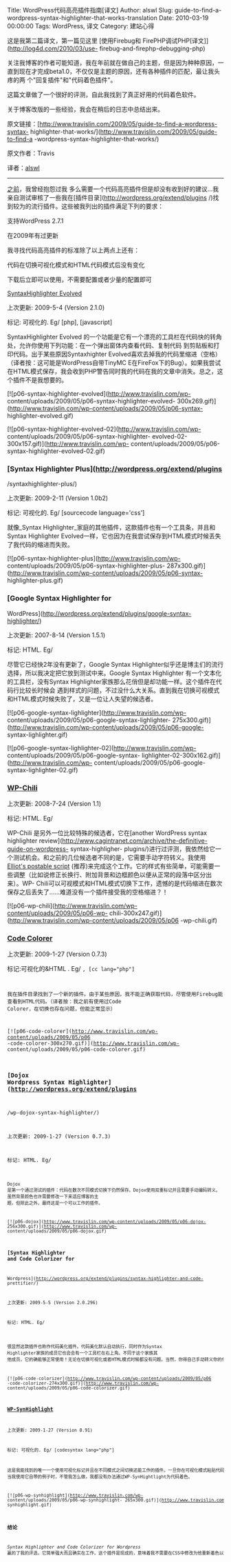 Title: WordPress代码高亮插件指南[译文]
Author: alswl
Slug: guide-to-find-a-wordpress-syntax-highlighter-that-works-translation
Date: 2010-03-19 00:00:00
Tags: WordPress, 译文
Category: 建站心得

这是我第二篇译文，第一篇见这里 [使用Firebug和 FirePHP调试PHP[译文]](http://log4d.com/2010/03/use-
firebug-and-firephp-debugging-php)

关注我博客的作者可能知道，我在年前就在做自己的主题，但是因为种种原因，一直到现在才完成beta1.0，不仅仅是主题的原因，还有各种插件的匹配，最让我头疼的两
个"回复插件"和"代码着色插件"。

这篇文章做了一个很好的评测，自此我找到了真正好用的代码着色软件。

关于博客改版的一些经验，我会在稍后的日志中总结出来。

原文链接：[http://www.travislin.com/2009/05/guide-to-find-a-wordpress-syntax-
highlighter-that-works/](http://www.travislin.com/2009/05/guide-to-find-a
-wordpress-syntax-highlighter-that-works/)

原文作者：Travis

译者：[alswl](http://log4d.com)

* * *

[之前](http://www.travislin.com/2009/05/autonomy-of-syntax-highlighter/)，我曾经抱怨过我
多么需要一个代码高亮插件但是却没有收到好的建议…我亲自测试审核了一些我在[插件目录](http://wordpress.org/extend/plugins
/)找到较为的流行插件。这些被我列出的插件满足下列的要求：

支持WordPress 2.7.1

在2009年有过更新

我寻找代码高亮插件的标准除了以上两点上还有：

代码在切换可视化模式和HTML代码模式后没有变化

下载后立即可以使用，不需要配置或者少量的配置即可

[SyntaxHighlighter
Evolved](http://wordpress.org/extend/plugins/syntaxhighlighter/)

上次更新: 2009-5-4 (Version 2.1.0)

标记: 可视化的. Eg/ [php], [javascript]

SyntaxHighlighter Evolved 的一个功能是它有一个漂亮的工具栏在代码快的转角处，允许你使用下列功能：在一个弹出窗体内查看代码、复制代码
到剪贴板和打印代码。出于某些原因Syntaxhighter Evolved喜欢去掉我的代码里缩进（空格）（译者按：这可能是WordPress自带TinyMC
E在FireFox下的Bug）。如果我尝试在HTML模式保存，我会收到PHP警告同时我的代码在我的文章中消失。总之，这个插件不是我想要的。

[![p06-syntax-highlighter-evolved](http://www.travislin.com/wp-
content/uploads/2009/05/p06-syntax-highlighter-evolved-
300x269.gif)](http://www.travislin.com/wp-content/uploads/2009/05/p06-syntax-
highlighter-evolved.gif)

[![p06-syntax-highlighter-evolved-02](http://www.travislin.com/wp-
content/uploads/2009/05/p06-syntax-highlighter-
evolved-02-300x157.gif)](http://www.travislin.com/wp-
content/uploads/2009/05/p06-syntax-highlighter-evolved-02.gif)

### [Syntax Highlighter Plus](http://wordpress.org/extend/plugins
/syntaxhighlighter-plus/)

上次更新: 2009-2-11 (Version 1.0b2)

标记: 可视化的. Eg/ [sourcecode language='css']

就像_Syntax Highlighter_家庭的其他插件，这款插件也有一个工具条，并且和Syntax Highlighter
Evolved一样，它也因为在我尝试保存到HTML模式时候丢失了我代码的缩进而失败。

[![p06-syntax-highlighter-plus](http://www.travislin.com/wp-
content/uploads/2009/05/p06-syntax-highlighter-plus-
287x300.gif)](http://www.travislin.com/wp-content/uploads/2009/05/p06-syntax-
highlighter-plus.gif)

### [Google Syntax Highlighter for
WordPress](http://wordpress.org/extend/plugins/google-syntax-highlighter/)

上次更新: 2007-8-14 (Version 1.5.1)

标记: HTML. Eg/

尽管它已经快2年没有更新了，Google Syntax Highlighter似乎还是博主们的流行选择，所以我决定把它放到测试中来。Google
Syntax Highlighter 有一个文本化的工具栏，没有Syntax Highlighter家族那么花俏但是却功能一样。这个插件在代码行比较长时候会
遇到样式的问题，不过没什么大关系。直到我在切换可视模式和HTML模式时候失败了，又是一位让人失望的候选者。

[![p06-google-syntax-lighlighter](http://www.travislin.com/wp-
content/uploads/2009/05/p06-google-syntax-lighlighter-
275x300.gif)](http://www.travislin.com/wp-content/uploads/2009/05/p06-google-
syntax-lighlighter.gif)

[![p06-google-syntax-lighlighter-02](http://www.travislin.com/wp-
content/uploads/2009/05/p06-google-syntax-
lighlighter-02-300x162.gif)](http://www.travislin.com/wp-
content/uploads/2009/05/p06-google-syntax-lighlighter-02.gif)

### [WP-Chili](http://wordpress.org/extend/plugins/wp-chili/)

上次更新: 2008-7-24 (Version 1.1)

标记: HTML. Eg/

WP-Chili 是另外一位比较特殊的候选者，它在[another WordPress syntax highlighter
review](http://www.cagintranet.com/archive/the-definitive-guide-on-wordpress-
syntax-highligher-
plugins/)进行过评测，我依然给它一个测试机会。和之前的几位候选者不同的是，它需要手动字符转义。我使用[Elliot's postable
script](http://www.elliotswan.com/postable/)
(推荐)来完成这个工作。它的样式有些简单，可能需要一些调整（比如说修正长换行、附加背景和边框颜色以便从正常的段落中区分出来）。WP-
Chili可以可视模式和HTML模式切换下工作，遗憾的是代码缩进在数次保存之后丢失了……难道没有一个插件接受我的空格缩进？！

[![p06-wp-chili](http://www.travislin.com/wp-content/uploads/2009/05/p06-wp-
chili-300x247.gif)](http://www.travislin.com/wp-content/uploads/2009/05/p06
-wp-chili.gif)

### [Code Colorer](http://wordpress.org/extend/plugins/codecolorer/)

上次更新: 2009-1-27 (Version 0.7.3)

标记:可视化的&HTML . Eg/ <code lang="php">, [cc lang="php"]

我在插件目录找到了一个新的插件。由于某些原因，我不能正确获取代码，尽管使用Firebug能查看到HTML代码。（译者按：我之前有使用过Code
Colorer，在切换也存在问题，但能正常显示）

[![p06-code-colorer](http://www.travislin.com/wp-content/uploads/2009/05/p06
-code-colorer-300x270.gif)](http://www.travislin.com/wp-
content/uploads/2009/05/p06-code-colorer.gif)

### [Dojox Wordpress Syntax Highlighter](http://wordpress.org/extend/plugins
/wp-dojox-syntax-highlighter/)

上次更新: 2009-1-27 (Version 0.7.3)

标记: HTML. Eg/ <pre><code class="php">

Dojox 是第一个通过测试的插件：代码在数次不同模式切换下仍然保存。Dojox使用双重标记并且需要手动编码转义。虽然背景颜色也许需要修改一下来适应博客的主
题，但除此之外，最终这是一个可以工作的插件。

[![p06-dojox](http://www.travislin.com/wp-content/uploads/2009/05/p06-dojox-
256x300.gif)](http://www.travislin.com/wp-
content/uploads/2009/05/p06-dojox.gif)

### [Syntax Highlighter and Code Colorizer for
Wordpress](http://wordpress.org/extend/plugins/syntax-highlighter-and-code-
prettifier/)

上次更新: 2009-5-5 (Version 2.0.296)

标记: HTML. Eg/ <pre class="brush:php">

很显然这款插件也称作代码美化插件。代码美化默认自动执行，同时作为Syntax Highlighter家族的成员它也会会有一个工具栏在右上角。不同于这个家族其
他成员，它的确能够正常使用！无论在切换可视化或者HTML模式时候都没有问题。当然，你得自己手动转义你的代码。

[![p06-code-colorizer](http://www.travislin.com/wp-content/uploads/2009/05/p06
-code-colorizer-274x300.gif)](http://www.travislin.com/wp-
content/uploads/2009/05/p06-code-colorizer.gif)

### [WP-SynHighlight](http://wordpress.org/extend/plugins/wp-synhighlight/)

上次更新: 2009-1-27 (Version 0.91)

标记: 可视化的. Eg/ [codesyntax lang="php"]

这是我能找到的唯一一个使用可视化标记并且在不同模式之间切换还能工作的插件。一旦你在可视化模式粘贴代码，不需要加上转义字符，这是在可视化编辑模式下的优势。但是
当我使用它自带的例子时，不管我怎么做，我都没有办法通过WP-SynHightlight为代码着色。

[![p06-wp-synhighlight](http://www.travislin.com/wp-
content/uploads/2009/05/p06-wp-synhighlight-
265x300.gif)](http://www.travislin.com/wp-content/uploads/2009/05/p06-wp-
synhighlight.gif)

### 结论

_Syntax Highlighter and Code Colorizer for Wordpress_
赢的了我的评选，它简单强大而且确实在工作。这个插件是现成的，意味着我不需要在CSS中修改为他重新着色以保证和我主题匹配。我知道我会享受我的选择的。


